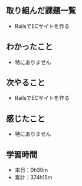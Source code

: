 ## 取り組んだ課題一覧
- RailsでECサイトを作る
## わかったこと
- 特にありません
## 次やること
- RailsでECサイトを作る
## 感じたこと
- 特にありません
## 学習時間
- 本日：0h30m
- 累計：374h15m
